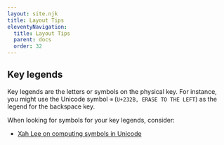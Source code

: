 ```yaml
---
layout: site.njk
title: Layout Tips
eleventyNavigation:
  title: Layout Tips
  parent: docs
  order: 32
---
```


## Key legends

Key legends are the letters or symbols on the physical key.
For instance, you might use the Unicode symbol `⌫` (`U+232B, ERASE TO THE LEFT`)
as the legend for the backspace key.

When looking for symbols for your key legends, consider:

- [Xah Lee on computing symbols in Unicode](http://xahlee.info/comp/unicode_computing_symbols.html)

